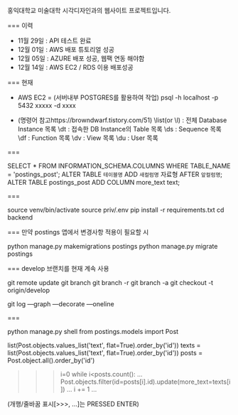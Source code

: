 홍익대학교 미술대학 시각디자인과의 웹사이트 프로젝트입니다.

===
이력
- 11월 29일 : API 테스트 완료
- 12월 01일 : AWS 배포 튜토리얼 성공
- 12월 05일 : AZURE 배포 성공, 웹팩 연동 해야함
- 12월 14일 : AWS EC2 / RDS 이용 배포성공


===
현재
- AWS EC2 = (서버내부 POSTGRES를 활용하여 작업)
psql -h localhost -p 5432 xxxxx -d xxxx

- (명령어 참고https://browndwarf.tistory.com/51)
\list(or \l) : 전체 Database Instance 목록
\dt : 접속한 DB Instance의 Table 목록
\ds : Sequence 목록
\df : Function 목록
\dv : View 목록
\du : User 목록

===

SELECT * FROM INFORMATION_SCHEMA.COLUMNS WHERE TABLE_NAME = 'postings_post';
ALTER TABLE `테이블명` ADD `새컬럼명` 자료형 AFTER `앞컬럼명`;
ALTER TABLE postings_post ADD COLUMN more_text text;

===

source venv/bin/activate
source priv/.env
pip install -r requirements.txt 
cd backend

===
만약 postings 앱에서 변경사항 적용이 필요할 시

python manage.py makemigrations postings
python manage.py migrate postings

===
develop 브랜치를 현재 계속 사용

git remote update
git branch
git branch -r
git branch -a 
git checkout -t origin/develop

git log —graph —decorate —oneline

===

python manage.py shell
from postings.models import Post

list(Post.objects.values_list('text', flat=True).order_by('id'))
texts = list(Post.objects.values_list('text', flat=True).order_by('id'))
posts = Post.object.all().order_by('id')

>>> i=0
>>> while i<posts.count():
...     Post.objects.filter(id=posts[i].id).update(more_text=texts[i])
...     i += 1
... 

(개행/줄바꿈 표시[>>>, ...]는 PRESSED ENTER)